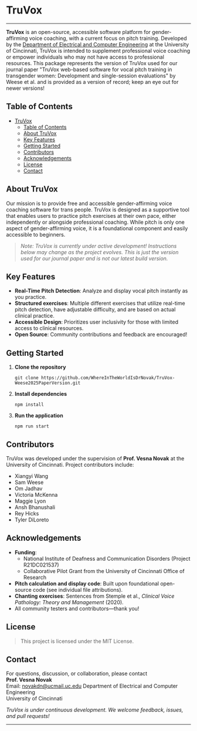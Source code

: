 # TruVox
---
**TruVox** is an open-source, accessible software platform for gender-affirming voice coaching, with a current focus on pitch training. Developed by the [Department of Electrical and Computer Engineering](https://ceas.uc.edu/academics/departments/electrical-computer-engineering.html) at the University of Cincinnati, TruVox is intended to supplement professional voice coaching or empower individuals who may not have access to professional resources. This package represents the version of TruVox used for our journal paper "TruVox web-based software for vocal pitch training in transgender women: Development and single-session evaluations" by Weese et al. and is provided as a version of record; keep an eye out for newer versions!

## Table of Contents

- [TruVox](#truvox)
  - [Table of Contents](#table-of-contents)
  - [About TruVox](#about-truvox)
  - [Key Features](#key-features)
  - [Getting Started](#getting-started)
  - [Contributors](#contributors)
  - [Acknowledgements](#acknowledgements)
  - [License](#license)
  - [Contact](#contact)

## About TruVox

Our mission is to provide free and accessible gender-affirming voice coaching software for trans people. TruVox is designed as a supportive tool that enables users to practice pitch exercises at their own pace, either independently or alongside professional coaching. While pitch is only one aspect of gender-affirming voice, it is a foundational component and easily accessible to beginners.
> *Note: TruVox is currently under active development! Instructions below may change as the project evolves. This is just the version used for our journal paper and is not our latest build version.*

## Key Features

- **Real-Time Pitch Detection**: Analyze and display vocal pitch instantly as you practice.
- **Structured exercises**: Multiple different exercises that utilize real-time pitch detection, have adjustable difficulty, and are based on actual clinical practice.
- **Accessible Design**: Prioritizes user inclusivity for those with limited access to clinical resources.
- **Open Source**: Community contributions and feedback are encouraged!

## Getting Started

1. **Clone the repository**
    ```
    git clone https://github.com/WhereInTheWorldIsDrNovak/TruVox-Weese2025PaperVersion.git
    ```
2. **Install dependencies**
    ```
    npm install
    ``` 
1. **Run the application**
    ```
    npm run start
    ``` 

## Contributors

TruVox was developed under the supervision of **Prof. Vesna Novak** at the University of Cincinnati. Project contributors include:

- Xiangyi Wang  
- Sam Weese  
- Om Jadhav  
- Victoria McKenna  
- Maggie Lyon  
- Ansh Bhanushali  
- Rey Hicks  
- Tyler DiLoreto

## Acknowledgements

- **Funding**: 
  - National Institute of Deafness and Communication Disorders (Project R21DC021537)
  - Collaborative Pilot Grant from the University of Cincinnati Office of Research
- **Pitch calculation and display code**: Built upon foundational open-source code (see individual file attributions).
- **Chanting exercises**: Sentences from Stemple et al., *Clinical Voice Pathology: Theory and Management* (2020).
- All community testers and contributors—thank you!

## License

> This project is licensed under the MIT License.

## Contact

For questions, discussion, or collaboration, please contact  
**Prof. Vesna Novak**  
Email: [novakdn@ucmail.uc.edu](mailto:novakdn@ucmail.uc.edu)
Department of Electrical and Computer Engineering  
University of Cincinnati

*TruVox is under continuous development. We welcome feedback, issues, and pull requests!*

---